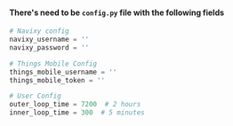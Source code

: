 #### There's need to be `config.py` file with the following fields

```python
# Navixy config
navixy_username = ''
navixy_password = ''

# Things Mobile Config
things_mobile_username = ''
things_mobile_token = ''

# User Config
outer_loop_time = 7200  # 2 hours
inner_loop_time = 300  # 5 minutes
```
